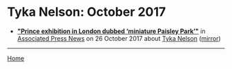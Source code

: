 # Tyka Nelson: October 2017

 - [**"Prince exhibition in London dubbed ‘miniature Paisley Park’"**](https://www.apnews.com/addbfdacbdd04a7288d8aab8806575e2) in [Associated Press News](https://www.apnews.com/) on 26 October 2017 about [Tyka Nelson](https://bjmdotnet.github.io/pr1nc3/topics/tyka-nelson/) ([mirror](https://web.archive.org/web/*/https://www.apnews.com/addbfdacbdd04a7288d8aab8806575e2))

----

[Home](./)
